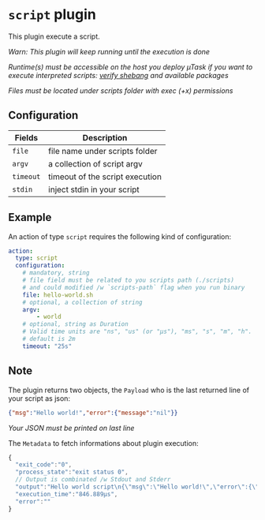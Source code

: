 # `script` plugin

This plugin execute a script.

*Warn: This plugin will keep running until the execution is done*

*Runtime(s) must be accessible on the host you deploy µTask if you want to execute interpreted scripts: [verify shebang](https://en.wikipedia.org/wiki/Shebang_(Unix)) and available packages*

*Files must be located under scripts folder with exec (+x) permissions*

## Configuration

|Fields|Description
|---|---
| `file` | file name under scripts folder
| `argv` | a collection of script argv
| `timeout` | timeout of the script execution
| `stdin` | inject stdin in your script

## Example

An action of type `script` requires the following kind of configuration:

```yaml
action:
  type: script
  configuration:
    # mandatory, string
    # file field must be related to you scripts path (./scripts)
    # and could modified /w `scripts-path` flag when you run binary
    file: hello-world.sh
    # optional, a collection of string
    argv:
        - world
    # optional, string as Duration
    # Valid time units are "ns", "us" (or "µs"), "ms", "s", "m", "h".
    # default is 2m
    timeout: "25s"
```

## Note

The plugin returns two objects, the `Payload` who is the last returned line of your script as json:

```json
{"msg":"Hello world!","error":{"message":"nil"}}
```

*Your JSON must be printed on last line*

The `Metadata` to fetch informations about plugin execution:

```js
{
  "exit_code":"0",
  "process_state":"exit status 0",
  // Output is combinated /w Stdout and Stderr
  "output":"Hello world script\n{\"msg\":\"Hello world!\",\"error\":{\"message\":\"nil\"}}\n",
  "execution_time":"846.889µs",
  "error":""
}
```
